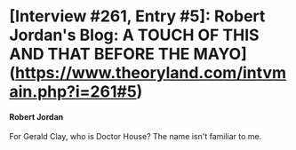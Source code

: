 # [Interview #261, Entry #5]: Robert Jordan's Blog: A TOUCH OF THIS AND THAT BEFORE THE MAYO](https://www.theoryland.com/intvmain.php?i=261#5)

#### Robert Jordan

For Gerald Clay, who is Doctor House? The name isn't familiar to me.

